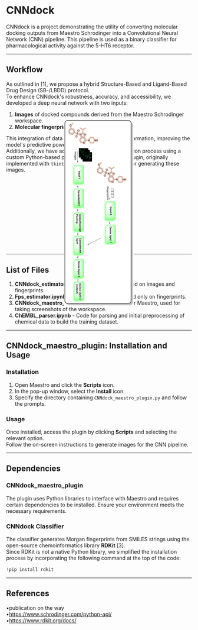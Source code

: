 # CNNdock

CNNdock is a project demonstrating the utility of converting molecular docking outputs from Maestro Schrodinger into a Convolutional Neural Network (CNN) pipeline. This pipeline is used as a binary classifier for pharmacological activity against the 5-HT6 receptor.

---

## Workflow

As outlined in [1], we propose a hybrid Structure-Based and Ligand-Based Drug Design (SB-/LBDD) protocol.  
To enhance CNNdock's robustness, accuracy, and accessibility, we developed a deep neural network with two inputs:

1. **Images** of docked compounds derived from the Maestro Schrodinger workspace.
2. **Molecular fingerprints**.

This integration of data provides complementary information, improving the model's predictive power.  
Additionally, we have accelerated the image generation process using a custom Python-based plugin for Maestro [2]. The plugin, originally implemented with `tkinter`, simplifies the workflow for generating these images.

<img src="./images/CNN_diagram_rotated.png" alt="Opis obrazu" style="transform: rotate(90deg);"/>



---

## List of Files

1. **CNNdock_estimator.ipynb** - CNN classifier based on images and fingerprints.  
2. **Fps_estimator.ipynb** - Reference classifier based only on fingerprints.  
3. **CNNdock_maestro_plugin.py** - Python plugin for Maestro, used for taking screenshots of the workspace.  
4. **ChEMBL_parser.ipynb** - Code for parsing and initial preprocessing of chemical data to build the training dataset.

---

## CNNdock_maestro_plugin: Installation and Usage

### Installation

1. Open Maestro and click the **Scripts** icon.  
2. In the pop-up window, select the **Install** icon.  
3. Specify the directory containing `CNNdock_maestro_plugin.py` and follow the prompts.

### Usage

Once installed, access the plugin by clicking **Scripts** and selecting the relevant option.  
Follow the on-screen instructions to generate images for the CNN pipeline.

---

## Dependencies

### CNNdock_maestro_plugin

The plugin uses Python libraries to interface with Maestro and requires certain dependencies to be installed. Ensure your environment meets the necessary requirements.

### CNNdock Classifier

The classifier generates Morgan fingerprints from SMILES strings using the open-source chemoinformatics library **RDKit** [3].  
Since RDKit is not a native Python library, we simplified the installation process by incorporating the following command at the top of the code:
```python
!pip install rdkit
```

---

## References
•publication on the way   
•https://www.schrodinger.com/python-api/   
•https://www.rdkit.org/docs/  
